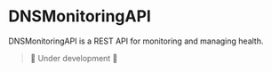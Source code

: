 # DNSMonitoringAPI

DNSMonitoringAPI is a REST API for monitoring and managing health.

> 🚀️ Under development 🚧
